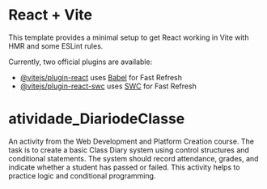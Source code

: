 # React + Vite

This template provides a minimal setup to get React working in Vite with HMR and some ESLint rules.

Currently, two official plugins are available:

- [@vitejs/plugin-react](https://github.com/vitejs/vite-plugin-react/blob/main/packages/plugin-react/README.md) uses [Babel](https://babeljs.io/) for Fast Refresh
- [@vitejs/plugin-react-swc](https://github.com/vitejs/vite-plugin-react-swc) uses [SWC](https://swc.rs/) for Fast Refresh
# atividade_DiariodeClasse
An activity from the Web Development and Platform Creation course. The task is to create a basic Class Diary system using control structures and conditional statements. The system should record attendance, grades, and indicate whether a student has passed or failed. This activity helps to practice logic and conditional programming.
